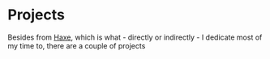 # Projects

Besides from [Haxe](http://haxe.org), which is what - directly or indirectly - I dedicate most of my time to,
there are a couple of projects 
